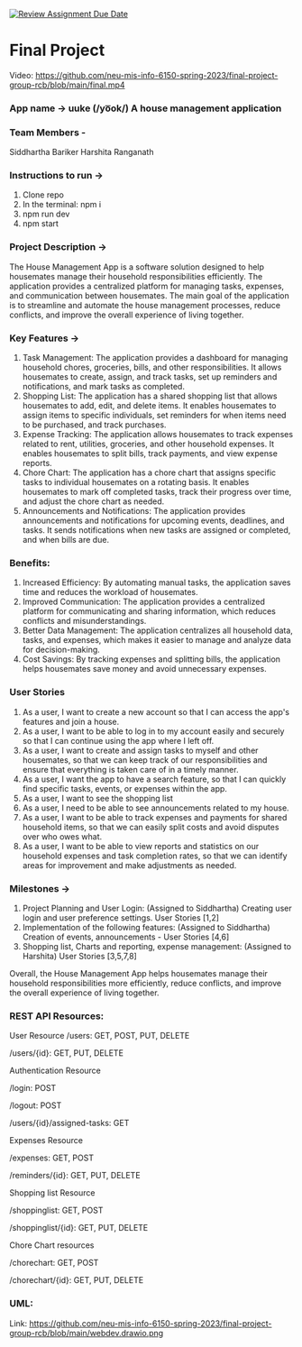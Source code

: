 [![Review Assignment Due Date](https://classroom.github.com/assets/deadline-readme-button-24ddc0f5d75046c5622901739e7c5dd533143b0c8e959d652212380cedb1ea36.svg)](https://classroom.github.com/a/0wrsx4Jb)
# Final Project
Video: https://github.com/neu-mis-info-6150-spring-2023/final-project-group-rcb/blob/main/final.mp4
### App name → **uuke** (/yo͞ok/) A house management application

### Team Members -
Siddhartha Bariker
Harshita Ranganath

### **Instructions to run →**
1. Clone repo
2. In the terminal: npm i
3. npm run dev
4. npm start

### **Project Description →**

The House Management App is a software solution designed to help housemates manage their household responsibilities efficiently. The application provides a centralized platform for managing tasks, expenses, and communication between housemates. The main goal of the application is to streamline and automate the house management processes, reduce conflicts, and improve the overall experience of living together.

### **Key Features →**

1. Task Management: The application provides a dashboard for managing household chores, groceries, bills, and other responsibilities. It allows housemates to create, assign, and track tasks, set up reminders and notifications, and mark tasks as completed.
2. Shopping List: The application has a shared shopping list that allows housemates to add, edit, and delete items. It enables housemates to assign items to specific individuals, set reminders for when items need to be purchased, and track purchases.
3. Expense Tracking: The application allows housemates to track expenses related to rent, utilities, groceries, and other household expenses. It enables housemates to split bills, track payments, and view expense reports.
4. Chore Chart: The application has a chore chart that assigns specific tasks to individual housemates on a rotating basis. It enables housemates to mark off completed tasks, track their progress over time, and adjust the chore chart as needed.
5. Announcements and Notifications: The application provides announcements and notifications for upcoming events, deadlines, and tasks. It sends notifications when new tasks are assigned or completed, and when bills are due.


### Benefits:

1. Increased Efficiency: By automating manual tasks, the application saves time and reduces the workload of housemates.
2. Improved Communication: The application provides a centralized platform for communicating and sharing information, which reduces conflicts and misunderstandings.
3. Better Data Management: The application centralizes all household data, tasks, and expenses, which makes it easier to manage and analyze data for decision-making.
4. Cost Savings: By tracking expenses and splitting bills, the application helps housemates save money and avoid unnecessary expenses.

### User Stories
1.	As a user, I want to create a new account so that I can access the app's features and join a house.
2.	As a user, I want to be able to log in to my account easily and securely so that I can continue using the app where I left off.
3.	As a user, I want to create and assign tasks to myself and other housemates, so that we can keep track of our responsibilities and ensure that everything is taken care of in a timely manner.
4.  As a user, I want the app to have a search feature, so that I can quickly find specific tasks, events, or expenses within the app.
5.	As a user, I want to see the shopping list
6.  As a user, I need to be able to see announcements related to my house.
7.	As a user, I want to be able to track expenses and payments for shared household items, so that we can easily split costs and avoid disputes over who owes what.
8.	As a user, I want to be able to view reports and statistics on our household expenses and task completion rates, so that we can identify areas for improvement and make adjustments as needed.


### Milestones →

1. Project Planning and User Login: (Assigned to Siddhartha)
Creating user login and user preference settings.  User Stories [1,2]
2. Implementation of the following features: (Assigned to Siddhartha)
Creation of events, announcements - User Stories [4,6]
3. Shopping list, Charts and reporting, expense management: (Assigned to Harshita)
User Stories [3,5,7,8]

Overall, the House Management App helps housemates manage their household responsibilities more efficiently, reduce conflicts, and improve the overall experience of living together.

### REST API Resources:
User Resource
/users: GET, POST, PUT, DELETE

/users/{id}: GET, PUT, DELETE

Authentication Resource

/login: POST

/logout: POST


/users/{id}/assigned-tasks: GET

Expenses Resource

/expenses: GET, POST

/reminders/{id}: GET, PUT, DELETE

Shopping list Resource

/shoppinglist: GET, POST

/shoppinglist/{id}: GET, PUT, DELETE

Chore Chart resources

/chorechart: GET, POST

/chorechart/{id}: GET, PUT, DELETE



### UML:
Link: https://github.com/neu-mis-info-6150-spring-2023/final-project-group-rcb/blob/main/webdev.drawio.png

